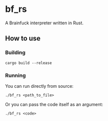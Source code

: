 # bf_rs
A Brainfuck interpreter written in Rust.

## How to use

### Building
```
cargo build --release
```

### Running

You can run directly from source: 
```
./bf_rs <path_to_file>
```

Or you can pass the code itself as an argument:
```
./bf_rs <code>
```